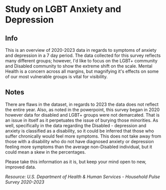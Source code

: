 # Study on LGBT Anxiety and Depression

## Info

This is an overview of 2020-2023 data in regards to symptoms of anxiety and depression in a 7 day period. The data collected for this survey reflects many different groups; however, I'd like to focus on the LGBT+ community and Disabled community to show the extreme shift on the scale. Mental Health is a concern across all margins, but magnifying it's effects on some of our most vulnerable groups is vital for visibility. 

## Notes

There are flaws in the dataset, in regards to 2023 the data does not reflect the entire year. Also, as noted in the powerpoint, this survey began in 2020 however data for disabled and LGBT+ groups were not demarcated. That is an issue in itself as it perpetuates the issue of burying those minorities. As well, specifically in the data regarding the Disabled - depression and anxiety is classified as a disability, so it could be inferred that those who suffer chronically would feel more symptoms. This does not take away from those with a disability who do not have diagnosed anxiety or depression feeling more symptoms than the average non-Disabled individual, but it could mean a skew in the percentages. 

Please take this information as it is, but keep your mind open to new, improved data. 





<i>Resource: U.S. Department of Health & Human Services - Household Pulse Survey 2020-2023</i>
